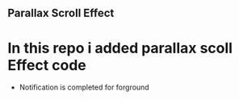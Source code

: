 ## Parallax Scroll Effect

# In this repo i added parallax scoll Effect code 
- Notification is completed for forground